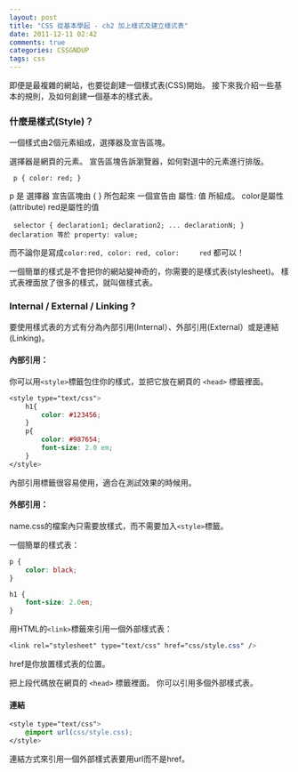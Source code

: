 ```yaml
---
layout: post
title: "CSS 從基本學起 - ch2 加上樣式及建立樣式表"
date: 2011-12-11 02:42
comments: true
categories: CSSGNDUP
tags: css
---
```


即便是最複雜的網站，也要從創建一個樣式表(CSS)開始。
接下來我介紹一些基本的規則，及如何創建一個基本的樣式表。

<!--more-->

### 什麼是樣式(Style)？

一個樣式由2個元素組成，選擇器及宣告區塊。

選擇器是網頁的元素。
宣告區塊告訴瀏覽器，如何對選中的元素進行排版。

` p { color: red; }`

p 是 選擇器
宣告區塊由 { } 所包起來
一個宣告由 屬性: 值 所組成。
color是屬性(attribute)
red是屬性的值

` selector { declaration1; declaration2; ... declarationN; }`
` declaration 等於 property: value;`

而不論你是寫成`color:red, color: red, color:     red` 都可以！

一個簡單的樣式是不會把你的網站變神奇的，你需要的是樣式表(stylesheet)。
樣式表裡面放了很多的樣式，就叫做樣式表。

### Internal / External / Linking ?

要使用樣式表的方式有分為內部引用(Internal）、外部引用(External）或是連結(Linking)。

#### 內部引用：

你可以用`<style>`標籤包住你的樣式，並把它放在網頁的 `<head>` 標籤裡面。

``` css
<style type="text/css">
	h1{
		color: #123456;
	}
	p{
		color: #987654;
		font-size: 2.0 em;
	}
</style>
```

內部引用標籤很容易使用，適合在測試效果的時候用。

#### 外部引用：

name.css的檔案內只需要放樣式，而不需要加入`<style>`標籤。

一個簡單的樣式表：

``` css style.css
p {
	color: black;
}

h1 {
	font-size: 2.0em;
}
```

用HTML的`<link>`標籤來引用一個外部樣式表：

``` css
<link rel="stylesheet" type="text/css" href="css/style.css" />
```
href是你放置樣式表的位置。

把上段代碼放在網頁的 `<head>` 標籤裡面。
你可以引用多個外部樣式表。

#### 連結

``` css
<style type="text/css">
    @import url(css/style.css);
</style>
```

連結方式來引用一個外部樣式表要用url而不是href。



